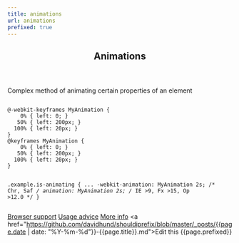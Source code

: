 ```yaml
---
title: animations
url: animations
prefixed: true
---
```


<article id="animations" class="feature prefix-{{page.prefixed}}">
	<header class="feature__header">
		<h2>Animations</h2>
	</header>
	<p class="feature__description">
		Complex method of animating certain properties of an element
	</p>
<pre class="feature__code"><code>
@-webkit-keyframes MyAnimation {
    0% { left: 0; }	
   50% { left: 200px; }	
  100% { left: 20px; }	
}
@keyframes MyAnimation {
    0% { left: 0; }	
   50% { left: 200px; }	
  100% { left: 20px; }	
}

.example.is-animating {
  ...
  -webkit-animation: MyAnimation 2s; /* Chr, Saf */
          animation: MyAnimation 2s; /* IE >9, Fx >15, Op >12.0 */
}
</code></pre>
	<footer class="feature__footer">
		<a href="http://caniuse.com/animations">Browser support</a> 
		<a href="http://html5please.com/#animations">Usage advice</a> 
		<a href="http://www.css3files.com/animation">More info</a> 
		<a href="https://github.com/davidhund/shouldiprefix/blob/master/_posts/{{page.date | date: "%Y-%m-%d"}}-{{page.title}}.md">Edit this</a> 
		<span class="feature__prefix">{{page.prefixed}}</span>
	</footer>
</article>
